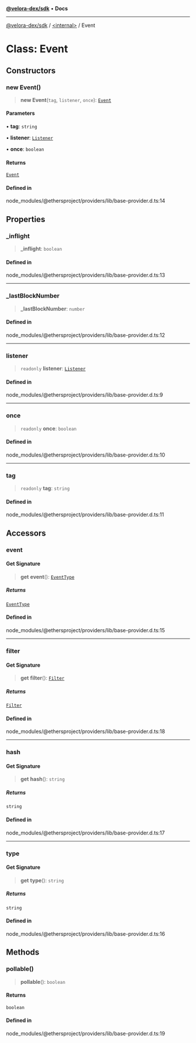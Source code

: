 [**@velora-dex/sdk**](../../README.md) • **Docs**

***

[@velora-dex/sdk](../../globals.md) / [\<internal\>](../README.md) / Event

# Class: Event

## Constructors

### new Event()

> **new Event**(`tag`, `listener`, `once`): [`Event`](Event.md)

#### Parameters

• **tag**: `string`

• **listener**: [`Listener`](../type-aliases/Listener.md)

• **once**: `boolean`

#### Returns

[`Event`](Event.md)

#### Defined in

node\_modules/@ethersproject/providers/lib/base-provider.d.ts:14

## Properties

### \_inflight

> **\_inflight**: `boolean`

#### Defined in

node\_modules/@ethersproject/providers/lib/base-provider.d.ts:13

***

### \_lastBlockNumber

> **\_lastBlockNumber**: `number`

#### Defined in

node\_modules/@ethersproject/providers/lib/base-provider.d.ts:12

***

### listener

> `readonly` **listener**: [`Listener`](../type-aliases/Listener.md)

#### Defined in

node\_modules/@ethersproject/providers/lib/base-provider.d.ts:9

***

### once

> `readonly` **once**: `boolean`

#### Defined in

node\_modules/@ethersproject/providers/lib/base-provider.d.ts:10

***

### tag

> `readonly` **tag**: `string`

#### Defined in

node\_modules/@ethersproject/providers/lib/base-provider.d.ts:11

## Accessors

### event

#### Get Signature

> **get** **event**(): [`EventType`](../type-aliases/EventType.md)

##### Returns

[`EventType`](../type-aliases/EventType.md)

#### Defined in

node\_modules/@ethersproject/providers/lib/base-provider.d.ts:15

***

### filter

#### Get Signature

> **get** **filter**(): [`Filter`](../interfaces/Filter.md)

##### Returns

[`Filter`](../interfaces/Filter.md)

#### Defined in

node\_modules/@ethersproject/providers/lib/base-provider.d.ts:18

***

### hash

#### Get Signature

> **get** **hash**(): `string`

##### Returns

`string`

#### Defined in

node\_modules/@ethersproject/providers/lib/base-provider.d.ts:17

***

### type

#### Get Signature

> **get** **type**(): `string`

##### Returns

`string`

#### Defined in

node\_modules/@ethersproject/providers/lib/base-provider.d.ts:16

## Methods

### pollable()

> **pollable**(): `boolean`

#### Returns

`boolean`

#### Defined in

node\_modules/@ethersproject/providers/lib/base-provider.d.ts:19
